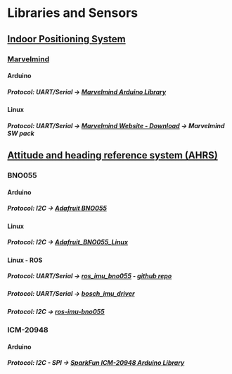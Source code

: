 # Libraries and Sensors

## [Indoor Positioning System](https://en.wikipedia.org/wiki/Indoor_positioning_system)
### [Marvelmind](https://marvelmind.com/)
#### Arduino
##### Protocol: UART/Serial -> [Marvelmind Arduino Library](https://github.com/racarla96/Marvelmind_Arduino_Library)
#### Linux
##### Protocol: UART/Serial -> [Marvelmind Website - Download](https://marvelmind.com/download/) -> Marvelmind SW pack 

## [Attitude and heading reference system (AHRS)](https://en.wikipedia.org/wiki/Attitude_and_heading_reference_system)
### BNO055
#### Arduino
##### Protocol: I2C -> [Adafruit BNO055](https://github.com/adafruit/Adafruit_BNO055)
#### Linux
##### Protocol: I2C -> [Adafruit_BNO055_Linux](https://github.com/racarla96/Adafruit_BNO055_Linux)
#### Linux - ROS
##### Protocol: UART/Serial -> [ros_imu_bno055](http://wiki.ros.org/ros_imu_bno055) - [github repo](https://github.com/RoboticArts/ros_imu_bno055)
##### Protocol: UART/Serial -> [bosch_imu_driver](https://github.com/mdrwiega/bosch_imu_driver)
##### Protocol: I2C -> [ros-imu-bno055](https://github.com/dheera/ros-imu-bno055)
### ICM-20948 
#### Arduino
##### Protocol: I2C - SPI -> [SparkFun ICM-20948 Arduino Library](https://github.com/sparkfun/SparkFun_ICM-20948_ArduinoLibrary)

